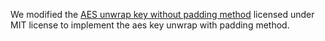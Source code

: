 We modified the [AES unwrap key without padding method](https://github.com/NickBall/go-aes-key-wrap/keywrap.go) licensed under MIT license to implement the aes key unwrap with padding method.
